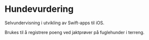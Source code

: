Hundevurdering
==============
Selvundervisning i utvikling av Swift-apps til iOS.

Brukes til å registrere poeng ved jaktprøver på fuglehunder i terreng.
